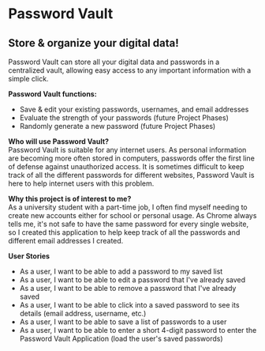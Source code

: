 # Password Vault

## Store & organize your digital data!

Password Vault can store all your digital data and passwords in a centralized 
vault, allowing easy access to any important information with a simple click. </p>

**Password Vault functions:**
- Save & edit your existing passwords, usernames, and email addresses
- Evaluate the strength of your passwords (future Project Phases)
- Randomly generate a new password (future Project Phases)

**Who will use Password Vault?** <br>
Password Vault is suitable for any internet users. As personal information are becoming
more often stored in computers, passwords offer the first line of defense against 
unauthorized access. It is sometimes difficult to keep track of all the different 
passwords for different websites, Password Vault is here to help internet users with
this problem.</p>

**Why this project is of interest to me?** <br>
As a university student with a part-time job, I often find myself needing to
create new accounts either for school or personal usage. As Chrome always
tells me, it's not safe to have the same password for every single website, 
so I created this application to help keep track of all the passwords and 
different email addresses I created.

**User Stories**
- As a user, I want to be able to add a password to my saved list
- As a user, I want to be able to edit a password that I've already saved
- As a user, I want to be able to remove a password that I've already saved
- As a user, I want to be able to click into a saved password to see its details 
(email address, username, etc.)
- As a user, I want to be able to save a list of passwords to a user
- As a user, I want to be able to enter a short 4-digit password to enter the Password
Vault Application (load the user's saved passwords)


